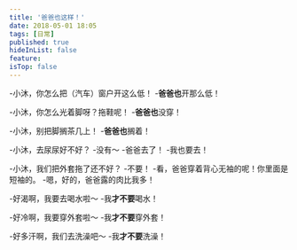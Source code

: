 ```yaml
---
title: '爸爸也这样！'
date: 2018-05-01 18:05
tags: [日常]
published: true
hideInList: false
feature: 
isTop: false
---
```


-小沐，你怎么把（汽车）窗户开这么低！
-**爸爸也**开那么低！

-小沐，你怎么光着脚呀？拖鞋呢！
-**爸爸也**没穿！

-小沐，别把脚搁茶几上！
-**爸爸也**搁着！

<!--more-->

-小沐，去尿尿好不好？
-没有～
-爸爸去了！
-我也要去！

-小沐，我们把外套拖了还不好？
-不要！
-看，爸爸穿着背心无袖的呢！你里面是短袖的。
-嗯，好的，爸爸露的肉比我多！

-好渴啊，我要去喝水啦～
-我**才不要**喝水！

-好冷啊，我要穿外套啦～
-我**才不要**穿外套！

-好多汗啊，我们去洗澡吧～
-我**才不要**洗澡！